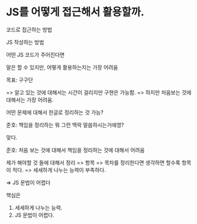 # JS를 어떻게 접근해서 활용할까.

코드로 접근하는 방법

JS 작성하는 방법

어떤 JS 코드가 주어진다면

말은 할 수 있지만, 어떻게 활용하는지는 가장 어려움

목표: 구구단

=> 알고 있는 것에 대해서는 시간이 걸리지만 구현은 가능함.
=> 하지만 처음보는 것에 대해서는 가장 어려움.

어떤 문제에 대해서 한글로 정리하는 것 가능?

준호: 책임을 정리하는 뭐 그런 맥락 말씀하시는거에영?

맞다.

준호: 처음 보는 것에 대해서 책임을 정리하는 것에 대해서 어려움

제가 해야할 것 들에 대해서 정리 => 항목 => 목차를 정리한다면
생각하면 할수록 항목이 적다. => 세세하게 나누는 능력이 부족하다.

=> JS 문법이 어렵다

핵심은

1. 세세하게 나누는 능력.
2. JS 문법이 어렵다.